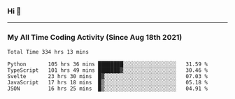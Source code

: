 ### Hi 🙂

---

### My All Time Coding Activity (Since Aug 18th 2021)
<!--START_SECTION:waka-all-->
```text
Total Time 334 hrs 13 mins

Python       105 hrs 36 mins ████████░░░░░░░░░░░░░░░░░   31.59 % 
TypeScript   101 hrs 49 mins ███████▓░░░░░░░░░░░░░░░░░   30.46 % 
Svelte       23 hrs 30 mins  █▓░░░░░░░░░░░░░░░░░░░░░░░   07.03 % 
JavaScript   17 hrs 18 mins  █▒░░░░░░░░░░░░░░░░░░░░░░░   05.18 % 
JSON         16 hrs 25 mins  █▒░░░░░░░░░░░░░░░░░░░░░░░   04.91 % 
```
<!--END_SECTION:waka-all-->
